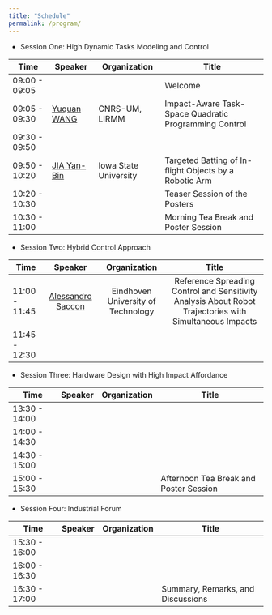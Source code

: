 ```yaml
---
title: "Schedule"
permalink: /program/
---
```


  * Session One: High Dynamic Tasks Modeling and Control

| Time             | Speaker          | Organization |                   Title                                      |
| -----------------| -----------------|------------- | -------------------------------------------------------------|
| 09:00 - 09:05    |                  |              |     Welcome                                                  |
| 09:05 - 09:30    |  [Yuquan WANG](https://ywang-robotics.github.io/)     | CNRS-UM, LIRMM | Impact-Aware Task-Space Quadratic Programming Control       |
| 09:30 - 09:50    |                  |              |                                                              |
| 09:50 - 10:20    | [JIA Yan-Bin](/speakers/yan-bin/) | Iowa State University  | Targeted Batting of In-flight Objects by a Robotic Arm |
| 10:20 - 10:30    |                  |              |     Teaser Session of the Posters                            |
| 10:30 - 11:00    |                  |              |     Morning Tea Break and Poster Session                     |


  * Session Two: Hybrid Control Approach 
  
| Time             | Speaker          | Organization |                   Title                                      |
| -----------------| :-----------------:|:-------------: | :-------------------------------------------------------------:|
| 11:00 - 11:45    |  [Alessandro Saccon](/speakers/saccon)    | Eindhoven University of Technology    | Reference Spreading Control and Sensitivity Analysis About Robot Trajectories with Simultaneous Impacts |
| 11:45 - 12:30    |                  |              |                                                              |


  * Session Three: Hardware Design with High Impact Affordance
  
| Time             | Speaker          | Organization |                   Title                                      |
| -----------------| -----------------|------------- | -------------------------------------------------------------|
| 13:30 - 14:00    |                  |              |                                                              |
| 14:00 - 14:30    |                  |              |                                                              |
| 14:30 - 15:00    |                  |              |                                                              |
| 15:00 - 15:30    |                  |              |     Afternoon Tea Break and Poster Session                   |

 
   * Session Four: Industrial Forum 
   
| Time             | Speaker          | Organization |                   Title                                      |
| -----------------| -----------------|------------- | -------------------------------------------------------------|
| 15:30 - 16:00    |                  |              |                                                              |
| 16:00 - 16:30    |                  |              |                                                              |
| 16:30 - 17:00    |                  |              |   Summary, Remarks, and Discussions                          |

